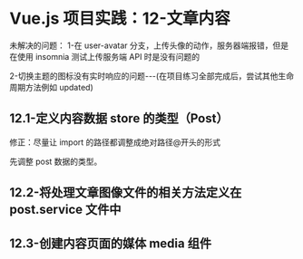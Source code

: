 # Vue.js 项目实践：12-文章内容

未解决的问题：
1-在 user-avatar 分支，上传头像的动作，服务器端报错，但是在使用 insomnia 测试上传服务端 API 时是没有问题的

2-切换主题的图标没有实时响应的问题---(在项目练习全部完成后，尝试其他生命周期方法例如 updated)

## 12.1-定义内容数据 store 的类型（Post）

修正：尽量让 import 的路径都调整成绝对路径@开头的形式

先调整 post 数据的类型。

## 12.2-将处理文章图像文件的相关方法定义在 post.service 文件中

## 12.3-创建内容页面的媒体 media 组件
